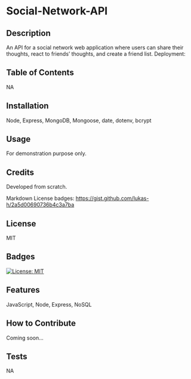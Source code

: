 # Social-Network-API

## Description
An API for a social network web application where users can share their thoughts, react to friends’ thoughts, and create a friend list.
Deployment: 

## Table of Contents
NA

## Installation
Node, Express, MongoDB, Mongoose, date, dotenv, bcrypt

## Usage
For demonstration purpose only.

## Credits
Developed from scratch.

Markdown License badges:
https://gist.github.com/lukas-h/2a5d00690736b4c3a7ba

## License
MIT

## Badges
[![License: MIT](https://img.shields.io/badge/License-MIT-yellow.svg)](https://opensource.org/licenses/MIT)

## Features
JavaScript, Node, Express, NoSQL

## How to Contribute
Coming soon...

## Tests
NA
